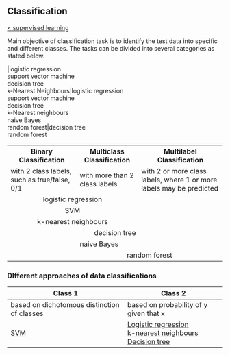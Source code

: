 ## Classification
[< supervised learning](../../Introduction.md)

Main objective of classification task is to identify the test data into specific and different classes. The tasks can be divided into several categories as stated below.

|logistic regression</br> support vector machine</br> decision tree</br> k-Nearest Neighbours|logistic regression</br> support vector machine</br> decision tree</br> k-Nearest neighbours</br> naive Bayes</br> random forest|decision tree</br> random forest
<table>
    <tr>
        <th>Binary Classification</th>
        <th>Multiclass Classification</th>
        <th>Multilabel Classification</th>
    </tr>
    <tr>
        <td>with 2 class labels, such as true/false, 0/1</td>
        <td>with more than 2 class labels</td>
        <td>with 2 or more class labels, where 1 or more labels may be predicted</td>
    </tr>
    <tr>
        <td colspan=2 style="text-align:center">logistic regression</td>
        <td></td>
    </tr>
    <tr>
        <td colspan=2 style="text-align:center">SVM</td>
        <td></td>
    </tr>
    <tr>
        <td colspan=2 style="text-align:center">k-nearest neighbours</td>
        <td></td>
    </tr>
    <tr>
        <td colspan=3 style="text-align:center">decision tree</td>
    </tr>
    <tr>
        <td></td>
        <td>naive Bayes</td>
    </tr>
    <tr>
        <td></td>
        <td colspan=2 style="text-align:center">random forest</td>
    </tr>
</table>

### DIfferent approaches of data classifications
| Class 1 | Class 2 |
|---|---|
| based on dichotomous distinction of classes | based on probability of y given that x |
| [SVM](SVM/svm.md) |  [Logistic regression](Logistic-Regression/logisticRegression.md)<br/> [k-nearest neighbours](k-Nearest-Neighbours/k-NearestNeighbours.md)<br/> [Decision tree](Decision-Tree/decisionTree.md)|
